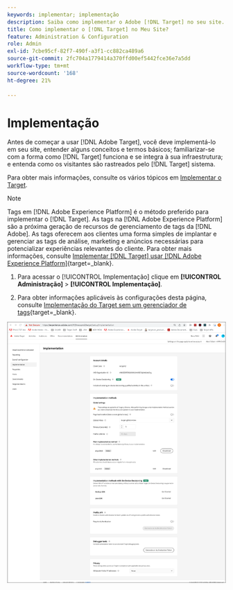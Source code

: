 ```yaml
---
keywords: implementar; implementação
description: Saiba como implementar o Adobe [!DNL Target] no seu site. Defina suas configurações globais, o método de implementação (AEP Web SDK ou at.js) e muito mais.
title: Como implementar o [!DNL Target] no Meu Site?
feature: Administration & Configuration
role: Admin
exl-id: 7cbe95cf-82f7-490f-a3f1-cc882ca489a6
source-git-commit: 2fc704a1779414a370ffd00ef5442fce36e7a5dd
workflow-type: tm+mt
source-wordcount: '168'
ht-degree: 21%

---
```


# Implementação

Antes de começar a usar [!DNL Adobe Target], você deve implementá-lo em seu site, entender alguns conceitos e termos básicos; familiarizar-se com a forma como [!DNL Target] funciona e se integra à sua infraestrutura; e entenda como os visitantes são rastreados pelo [!DNL Target] sistema.

Para obter mais informações, consulte os vários tópicos em [Implementar o Target](/help/main/c-implementing-target/implementing-target.md).

>[!NOTE]
>
>Tags em [!DNL Adobe Experience Platform] é o método preferido para implementar o [!DNL Target]. As tags na [!DNL Adobe Experience Platform] são a próxima geração de recursos de gerenciamento de tags da [!DNL Adobe]. As tags oferecem aos clientes uma forma simples de implantar e gerenciar as tags de análise, marketing e anúncios necessárias para potencializar experiências relevantes do cliente. Para obter mais informações, consulte [Implementar [!DNL Target] usar [!DNL Adobe Experience Platform]](https://experienceleague.adobe.com/docs/target-dev/developer/client-side/at-js-implementation/deploy-at-js/implement-target-using-adobe-launch.html){target=_blank}.

1. Para acessar o [!UICONTROL Implementação] clique em **[!UICONTROL Administração]** > **[!UICONTROL Implementação]**.

1. Para obter informações aplicáveis às configurações desta página, consulte [Implementação do Target sem um gerenciador de tags](https://experienceleague.adobe.com/docs/target-dev/developer/client-side/at-js-implementation/deploy-at-js/implement-target-without-a-tag-manager.html){target=_blank}.

![Página de implementação](/help/main/administrating-target/assets/implementation.png)
